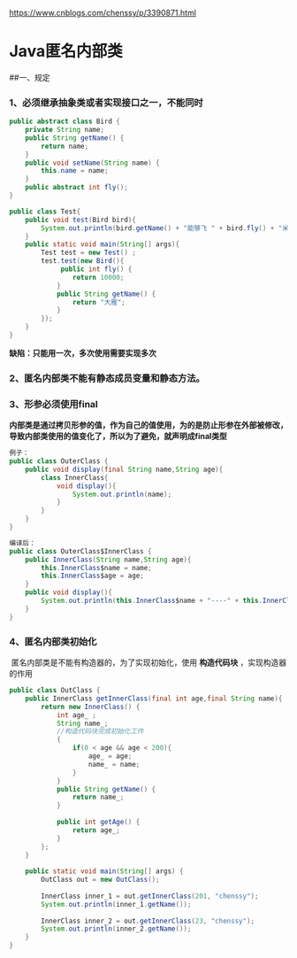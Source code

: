 https://www.cnblogs.com/chenssy/p/3390871.html

# Java匿名内部类



##一、规定

### 1、必须继承抽象类或者实现接口之一，不能同时

```java
public abstract class Bird {
    private String name;
    public String getName() {
        return name;
    }
    public void setName(String name) {
        this.name = name;
    }
    public abstract int fly();
}

public class Test{
    public void test(Bird bird){
        System.out.println(bird.getName() + "能够飞 " + bird.fly() + "米");
    }
    public static void main(String[] args){
        Test test = new Test() ;
        test.test(new Bird(){
             public int fly() {
                return 10000;
            }
            public String getName() {
                return "大雁";
            }
        });
    }
}

```

**缺陷：只能用一次，多次使用需要实现多次**





### 2、匿名内部类不能有静态成员变量和静态方法。



### 3、形参必须使用final

​	**内部类是通过拷贝形参的值，作为自己的值使用，为的是防止形参在外部被修改，导致内部类使用的值变化了，所以为了避免，就声明成final类型**

```java
例子：
public class OuterClass {
    public void display(final String name,String age){
        class InnerClass{
            void display(){
                System.out.println(name);
            }
        }
    }
}

编译后：
public class OuterClass$InnerClass {
    public InnerClass(String name,String age){
        this.InnerClass$name = name;
        this.InnerClass$age = age;
    }
    public void display(){
        System.out.println(this.InnerClass$name + "----" + this.InnerClass$age );
    }
}
```





### 4、匿名内部类初始化

​	匿名内部类是不能有构造器的，为了实现初始化，使用 **构造代码块** ，实现构造器的作用

```java
public class OutClass {
    public InnerClass getInnerClass(final int age,final String name){
        return new InnerClass() {
            int age_ ;
            String name_;
            //构造代码块完成初始化工作
            {
                if(0 < age && age < 200){
                    age_ = age;
                    name_ = name;
                }
            }
            public String getName() {
                return name_;
            }
            
            public int getAge() {
                return age_;
            }
        };
    }
    
    public static void main(String[] args) {
        OutClass out = new OutClass();
        
        InnerClass inner_1 = out.getInnerClass(201, "chenssy");
        System.out.println(inner_1.getName());
        
        InnerClass inner_2 = out.getInnerClass(23, "chenssy");
        System.out.println(inner_2.getName());
    }
}
```



